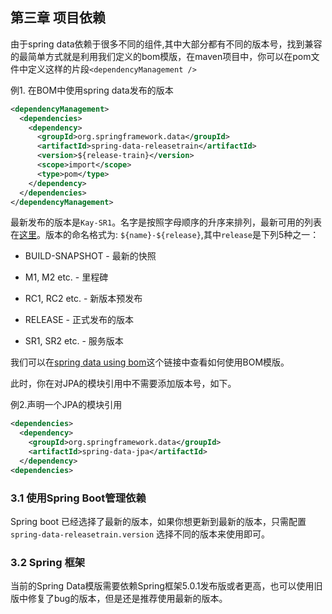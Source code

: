 ## 第三章 项目依赖

由于spring data依赖于很多不同的组件,其中大部分都有不同的版本号，找到兼容的最简单方式就是利用我们定义的bom模版，在maven项目中，你可以在pom文件中定义这样的片段`<dependencyManagement />`

例1. 在BOM中使用spring data发布的版本

```xml
<dependencyManagement>
  <dependencies>
    <dependency>
      <groupId>org.springframework.data</groupId>
      <artifactId>spring-data-releasetrain</artifactId>
      <version>${release-train}</version>
      <scope>import</scope>
      <type>pom</type>
    </dependency>
  </dependencies>
</dependencyManagement>
```

最新发布的版本是`Kay-SR1`。名字是按照字母顺序的升序来排列，最新可用的列表在[这里](https://github.com/spring-projects/spring-data-commons/wiki/Release-planning)。版本的命名格式为: `${name}-${release}`,其中`release`是下列5种之一：

* BUILD-SNAPSHOT - 最新的快照

* M1, M2 etc. - 里程碑

* RC1, RC2 etc. - 新版本预发布

* RELEASE - 正式发布的版本

* SR1, SR2 etc. - 服务版本

我们可以在[spring data using bom](https://github.com/spring-projects/spring-data-examples/tree/master/bom)这个链接中查看如何使用BOM模版。

此时，你在对JPA的模块引用中不需要添加版本号，如下。

例2.声明一个JPA的模块引用

```xml
<dependencies>
  <dependency>
    <groupId>org.springframework.data</groupId>
    <artifactId>spring-data-jpa</artifactId>
  </dependency>
<dependencies>
```

### 3.1 使用Spring Boot管理依赖

Spring boot 已经选择了最新的版本，如果你想更新到最新的版本，只需配置`spring-data-releasetrain.version` 选择不同的版本来使用即可。

### 3.2 Spring 框架

当前的Spring Data模版需要依赖Spring框架5.0.1发布版或者更高，也可以使用旧版中修复了bug的版本，但是还是推荐使用最新的版本。

